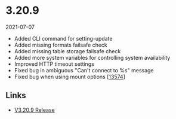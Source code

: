 # 3.20.9

2021-07-07

- Added CLI command for setting-update
- Added missing formats failsafe check
- Added missing table storage failsafe check
- Added more system variables for controlling system availability
- Improved HTTP timeout settings
- Fixed bug in ambiguous "Can't connect to %s" message
- Fixed bug when using mount options [[13574](https://chevereto.com/community/threads/13574/)]

## Links

- [V3.20.9 Release](https://chevereto.com/community/threads/chevereto-v3-20-9.13581/)
